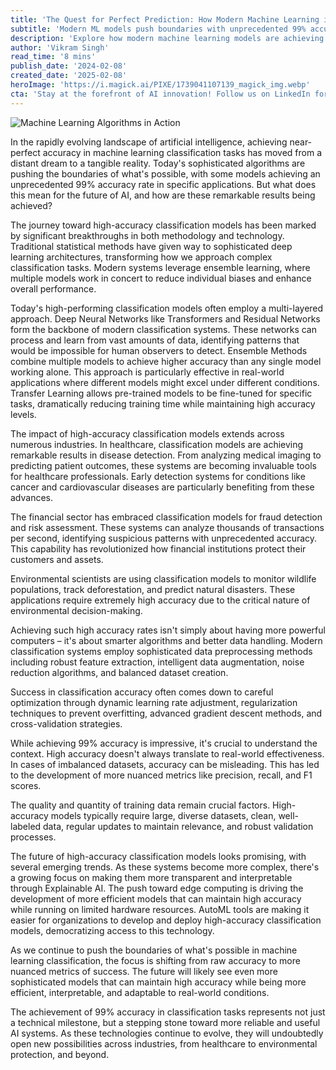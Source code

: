 ```yaml
---
title: 'The Quest for Perfect Prediction: How Modern Machine Learning is Achieving 99% Classification Accuracy'
subtitle: 'Modern ML models push boundaries with unprecedented 99% accuracy rates'
description: 'Explore how modern machine learning models are achieving near-perfect accuracy in classification tasks, transforming industries with unprecedented efficiency and precision. From healthcare to finance, discover the groundbreaking techniques and methodologies pushing the boundaries of what's possible in AI.'
author: 'Vikram Singh'
read_time: '8 mins'
publish_date: '2024-02-08'
created_date: '2025-02-08'
heroImage: 'https://i.magick.ai/PIXE/1739041107139_magick_img.webp'
cta: 'Stay at the forefront of AI innovation! Follow us on LinkedIn for daily updates on breakthrough developments in machine learning accuracy and implementation strategies.'
---
```


![Machine Learning Algorithms in Action](https://i.magick.ai/PIXE/1739041107143_magick_img.webp)

In the rapidly evolving landscape of artificial intelligence, achieving near-perfect accuracy in machine learning classification tasks has moved from a distant dream to a tangible reality. Today's sophisticated algorithms are pushing the boundaries of what's possible, with some models achieving an unprecedented 99% accuracy rate in specific applications. But what does this mean for the future of AI, and how are these remarkable results being achieved?

The journey toward high-accuracy classification models has been marked by significant breakthroughs in both methodology and technology. Traditional statistical methods have given way to sophisticated deep learning architectures, transforming how we approach complex classification tasks. Modern systems leverage ensemble learning, where multiple models work in concert to reduce individual biases and enhance overall performance.

Today's high-performing classification models often employ a multi-layered approach. Deep Neural Networks like Transformers and Residual Networks form the backbone of modern classification systems. These networks can process and learn from vast amounts of data, identifying patterns that would be impossible for human observers to detect. Ensemble Methods combine multiple models to achieve higher accuracy than any single model working alone. This approach is particularly effective in real-world applications where different models might excel under different conditions. Transfer Learning allows pre-trained models to be fine-tuned for specific tasks, dramatically reducing training time while maintaining high accuracy levels.

The impact of high-accuracy classification models extends across numerous industries. In healthcare, classification models are achieving remarkable results in disease detection. From analyzing medical imaging to predicting patient outcomes, these systems are becoming invaluable tools for healthcare professionals. Early detection systems for conditions like cancer and cardiovascular diseases are particularly benefiting from these advances.

The financial sector has embraced classification models for fraud detection and risk assessment. These systems can analyze thousands of transactions per second, identifying suspicious patterns with unprecedented accuracy. This capability has revolutionized how financial institutions protect their customers and assets.

Environmental scientists are using classification models to monitor wildlife populations, track deforestation, and predict natural disasters. These applications require extremely high accuracy due to the critical nature of environmental decision-making.

Achieving such high accuracy rates isn't simply about having more powerful computers – it's about smarter algorithms and better data handling. Modern classification systems employ sophisticated data preprocessing methods including robust feature extraction, intelligent data augmentation, noise reduction algorithms, and balanced dataset creation.

Success in classification accuracy often comes down to careful optimization through dynamic learning rate adjustment, regularization techniques to prevent overfitting, advanced gradient descent methods, and cross-validation strategies.

While achieving 99% accuracy is impressive, it's crucial to understand the context. High accuracy doesn't always translate to real-world effectiveness. In cases of imbalanced datasets, accuracy can be misleading. This has led to the development of more nuanced metrics like precision, recall, and F1 scores.

The quality and quantity of training data remain crucial factors. High-accuracy models typically require large, diverse datasets, clean, well-labeled data, regular updates to maintain relevance, and robust validation processes.

The future of high-accuracy classification models looks promising, with several emerging trends. As these systems become more complex, there's a growing focus on making them more transparent and interpretable through Explainable AI. The push toward edge computing is driving the development of more efficient models that can maintain high accuracy while running on limited hardware resources. AutoML tools are making it easier for organizations to develop and deploy high-accuracy classification models, democratizing access to this technology.

As we continue to push the boundaries of what's possible in machine learning classification, the focus is shifting from raw accuracy to more nuanced metrics of success. The future will likely see even more sophisticated models that can maintain high accuracy while being more efficient, interpretable, and adaptable to real-world conditions.

The achievement of 99% accuracy in classification tasks represents not just a technical milestone, but a stepping stone toward more reliable and useful AI systems. As these technologies continue to evolve, they will undoubtedly open new possibilities across industries, from healthcare to environmental protection, and beyond.